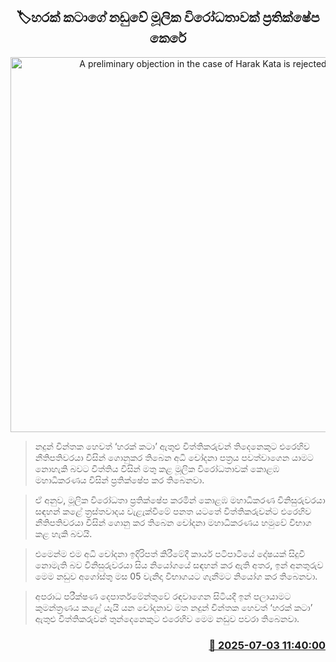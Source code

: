 <p align='center'><b><h2 align='center' title='A preliminary objection in the case of Harak Kata is rejected'>🏷හරක් කටාගේ නඩුවේ මූලික විරෝධතාවක් ප්‍රතික්ෂේප කෙරේ</h2></b></p>
<p align='center'><img src='https://helakuru.sgp1.cdn.digitaloceanspaces.com/esana/images/lib/harakkata-new.jpg' width='600' alt='A preliminary objection in the case of Harak Kata is rejected'></p>

> නදුන් චින්තක හෙවත් ‘හරක් කටා’ ඇතුළු විත්තිකරුවන් තිදෙනෙකුට එරෙහිව නීතිපතිවරයා විසින් ගොනුකර තිබෙන අධි චෝදනා පත්‍රය පවත්වාගෙන යාමට නොහැකි බවට විත්තිය විසින් මතු කළ මූලික විරෝධතාවක් කොළඹ මහාධිකරණය විසින් ප්‍රතික්ෂේප කර තිබෙනවා.

> ඒ අනුව, මූලික විරෝධතා ප්‍රතික්ෂේප කරමින් කොළඹ මහාධිකරණ විනිසුරුවරයා සඳහන් කළේ ත්‍රස්තවාදය වැළැක්වීමේ පනත යටතේ විත්තිකරුවන්ට එරෙහිව නීතිපතිවරයා විසින් ගොනු කර තිබෙන චෝදනා මහාධිකරණය හමුවේ විභාග කළ හැකි බවයි.

> එමෙන්ම එම අධි චෝදනා ඉදිරිපත් කිරීමේදී කාර්ය පටිපාටියේ දෝෂයක් සිදුවී නොමැති බව විනිසුරුවරයා සිය නියෝගයේ සඳහන් කර ඇති අතර, ඉන් අනතුරුව මෙම නඩුව අගෝස්තු මස 05 වැනිදා විභාගයට ගැනීමට නියෝග කර තිබෙනවා.

> අපරාධ පරීක්ෂණ දෙපාර්තමේන්තුවේ රඳවාගෙන සිටියදී ඉන් පලායාමට කුමන්ත්‍රණය කළේ යැයි යන චෝදනාව මත නදුන් චින්තක හෙවත් ‘හරක් කටා’ ඇතුළු විත්තිකරුවන් තුන්දෙනෙකුට එරෙහිව මෙම නඩුව පවරා තිබෙනවා.



<h3 align='right'><a href='https://www.helakuru.lk/esana/p/111552/'>📅 2025-07-03 11:40:00</a></h3>
